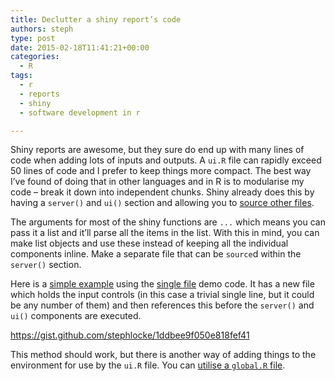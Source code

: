 ```yaml
---
title: Declutter a shiny report’s code
authors: steph
type: post
date: 2015-02-18T11:41:21+00:00
categories:
  - R
tags:
  - r
  - reports
  - shiny
  - software development in r

---
```

Shiny reports are awesome, but they sure do end up with many lines of code when adding lots of inputs and outputs. A `ui.R` file can rapidly exceed 50 lines of code and I prefer to keep things more compact. The best way I&#8217;ve found of doing that in other languages and in R is to modularise my code &#8211; break it down into independent chunks. Shiny already does this by having a `server()` and `ui()` section and allowing you to <a href="http://shiny.rstudio.com/tutorial/lesson5/" title="Use R scripts and data" target="_blank">source other files</a>.

The arguments for most of the shiny functions are `...` which means you can pass it a list and it&#8217;ll parse all the items in the list. With this in mind, you can make list objects and use these instead of keeping all the individual components inline. Make a separate file that can be `source`d within the `server()` section.

Here is a <a href="https://gist.github.com/stephlocke/1ddbee9f050e818fef41" title="declutter shiny example" target="_blank">simple example</a> using the <a href="http://shiny.rstudio.com/articles/single-file.html" title="Single-file Shiny apps" target="_blank">single file</a> demo code. It has a new file which holds the input controls (in this case a trivial single line, but it could be any number of them) and then references this before the `server()` and `ui()` components are executed.

https://gist.github.com/stephlocke/1ddbee9f050e818fef41

This method should work, but there is another way of adding things to the environment for use by the `ui.R` file. You can <a href="http://shiny.rstudio.com/articles/scoping.html" title="Scoping rules for Shiny apps" target="_blank">utilise a <code>global.R</code> file</a>.